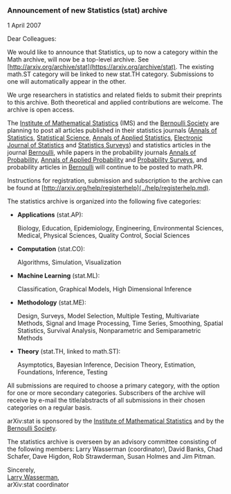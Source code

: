 ### Announcement of new Statistics (stat) archive

1 April 2007

Dear Colleagues:

We would like to announce that Statistics, up to now a category within the Math archive, will now be a top-level archive. See [http://arxiv.org/archive/stat](https://arxiv.org/archive/stat). The existing math.ST category will be linked to new stat.TH category. Submissions to one will automatically appear in the other.

We urge researchers in statistics and related fields to submit their preprints to this archive. Both theoretical and applied contributions are welcome. The archive is open access.

The [Institute of Mathematical Statistics](http://imstat.org/) (IMS) and the [Bernoulli Society](http://isi.cbs.nl/bs.htm) are planning to post all articles published in their statistics journals ([Annals of Statistics](http://imstat.org/aos/), [Statistical Science](http://imstat.org/sts/), [Annals of Applied Statistics](http://imstat.org/aoas/), [Electronic Journal of Statistics](http://imstat.org/ejs/) and [Statistics Surveys](http://www.i-journals.org/ss/)) and statistics articles in the journal [Bernoulli](http://isi.cbs.nl/bernoulli/), while papers in the probability journals [Annals of Probability](http://imstat.org/aop/), [Annals of Applied Probability](http://imstat.org/aap/) and [Probability Surveys](http://www.i-journals.org/ps/), and probability articles in [Bernoulli](http://isi.cbs.nl/bernoulli/) will continue to be posted to math.PR.

Instructions for registration, submission and subscription to the archive can be found at [http://arxiv.org/help/registerhelp](../help/registerhelp.md).

The statistics archive is organized into the following five categories:

* **Applications** (stat.AP):

  Biology, Education, Epidemiology, Engineering, Environmental Sciences, Medical, Physical Sciences, Quality Control, Social Sciences

* **Computation** (stat.CO):

  Algorithms, Simulation, Visualization

 * **Machine Learning** (stat.ML):  
 
   Classification, Graphical Models, High Dimensional Inference

* **Methodology** (stat.ME):

  Design, Surveys, Model Selection, Multiple Testing, Multivariate Methods, Signal and Image Processing, Time Series, Smoothing, Spatial Statistics, Survival Analysis, Nonparametric and Semiparametric Methods

* **Theory** (stat.TH, linked to math.ST):

  Asymptotics, Bayesian Inference, Decision Theory, Estimation, Foundations, Inference, Testing

All submissions are required to choose a primary category, with the option for one or more secondary categories. Subscribers of the archive will receive by e-mail the title/abstracts of all submissions in their chosen categories on a regular basis.

arXiv:stat is sponsored by the [Institute of Mathematical Statistics](http://imstat.org/) and by the [Bernoulli Society](http://isi.cbs.nl/BS/bshome.htm).

The statistics archive is overseen by an advisory committee consisting of the following members: Larry Wasserman (coordinator), David Banks, Chad Schafer, Dave Higdon, Rob Strawderman, Susan Holmes and Jim Pitman.

Sincerely,  
[Larry Wasserman](http://www.stat.cmu.edu/~larry/),  
arXiv:stat coordinator
